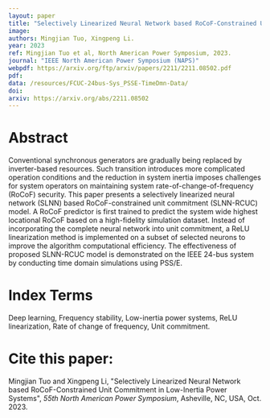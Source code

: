 ```yaml
---
layout: paper
title: "Selectively Linearized Neural Network based RoCoF-Constrained Unit Commitment in Low-Inertia Power Systems"
image: 
authors: Mingjian Tuo, Xingpeng Li.
year: 2023
ref: Mingjian Tuo et al, North American Power Symposium, 2023.
journal: "IEEE North American Power Symposium (NAPS)"
webpdf: https://arxiv.org/ftp/arxiv/papers/2211/2211.08502.pdf
pdf: 
data: /resources/FCUC-24bus-Sys_PSSE-TimeDmn-Data/
doi: 
arxiv: https://arxiv.org/abs/2211.08502
---
```


# Abstract
Conventional synchronous generators are gradually being replaced by inverter-based resources. Such transition introduces more complicated operation conditions and the reduction in system inertia imposes challenges for system operators on maintaining system rate-of-change-of-frequency (RoCoF) security. This paper presents a selectively linearized neural network (SLNN) based RoCoF-constrained unit commitment (SLNN-RCUC) model. A RoCoF predictor is first trained to predict the system wide highest locational RoCoF based on a high-fidelity simulation dataset. Instead of incorporating the complete neural network into unit commitment, a ReLU linearization method is implemented on a subset of selected neurons to improve the algorithm computational efficiency. The effectiveness of proposed SLNN-RCUC model is demonstrated on the IEEE 24-bus system by conducting time domain simulations using PSS/E.

# Index Terms
Deep learning, Frequency stability, Low-inertia power systems, ReLU linearization, Rate of change of frequency, Unit commitment.

# Cite this paper:
Mingjian Tuo and Xingpeng Li, "Selectively Linearized Neural Network based RoCoF-Constrained Unit Commitment in Low-Inertia Power Systems", *55th North American Power Symposium*, Asheville, NC, USA, Oct. 2023.
